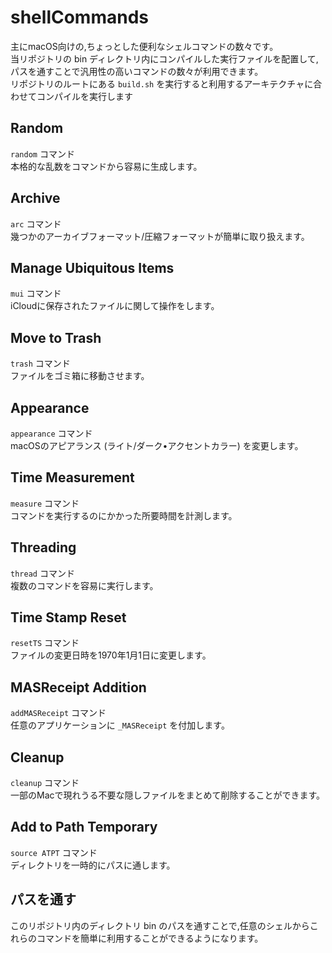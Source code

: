 # shellCommands
主にmacOS向けの,ちょっとした便利なシェルコマンドの数々です。<br>
当リポジトリの bin ディレクトリ内にコンパイルした実行ファイルを配置して,パスを通すことで汎用性の高いコマンドの数々が利用できます。<br>
リポジトリのルートにある `build.sh` を実行すると利用するアーキテクチャに合わせてコンパイルを実行します

## Random
`random` コマンド<br>
本格的な乱数をコマンドから容易に生成します。

## Archive
`arc` コマンド<br>
幾つかのアーカイブフォーマット/圧縮フォーマットが簡単に取り扱えます。

## Manage Ubiquitous Items
`mui` コマンド<br>
iCloudに保存されたファイルに関して操作をします。

## Move to Trash
`trash` コマンド<br>
ファイルをゴミ箱に移動させます。

## Appearance
`appearance` コマンド<br>
macOSのアピアランス (ライト/ダーク•アクセントカラー) を変更します。

## Time Measurement
`measure` コマンド<br>
コマンドを実行するのにかかった所要時間を計測します。

## Threading
`thread` コマンド<br>
複数のコマンドを容易に実行します。

## Time Stamp Reset
`resetTS` コマンド<br>
ファイルの変更日時を1970年1月1日に変更します。

## MASReceipt Addition
`addMASReceipt` コマンド<br>
任意のアプリケーションに `_MASReceipt` を付加します。

## Cleanup
`cleanup` コマンド<br>
一部のMacで現れうる不要な隠しファイルをまとめて削除することができます。

## Add to Path Temporary
`source ATPT` コマンド<br>
ディレクトリを一時的にパスに通します。

## パスを通す
このリポジトリ内のディレクトリ bin のパスを通すことで,任意のシェルからこれらのコマンドを簡単に利用することができるようになります。